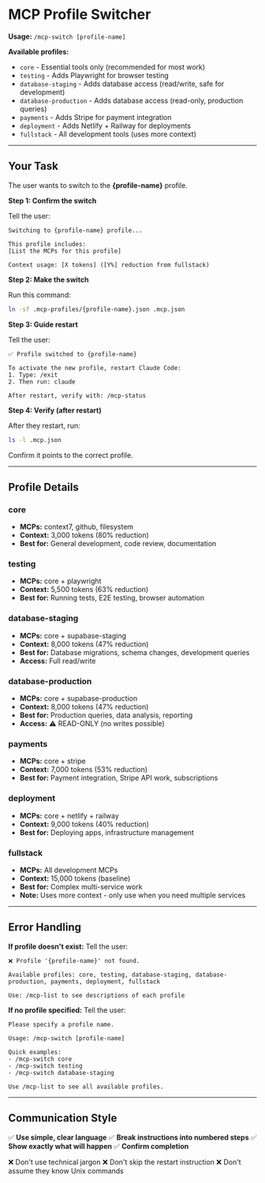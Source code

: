 # MCP Profile Switcher

**Usage:** `/mcp-switch [profile-name]`

**Available profiles:**
- `core` - Essential tools only (recommended for most work)
- `testing` - Adds Playwright for browser testing
- `database-staging` - Adds database access (read/write, safe for development)
- `database-production` - Adds database access (read-only, production queries)
- `payments` - Adds Stripe for payment integration
- `deployment` - Adds Netlify + Railway for deployments
- `fullstack` - All development tools (uses more context)

---

## Your Task

The user wants to switch to the **{profile-name}** profile.

**Step 1: Confirm the switch**

Tell the user:
```
Switching to {profile-name} profile...

This profile includes:
[List the MCPs for this profile]

Context usage: [X tokens] ([Y%] reduction from fullstack)
```

**Step 2: Make the switch**

Run this command:
```bash
ln -sf .mcp-profiles/{profile-name}.json .mcp.json
```

**Step 3: Guide restart**

Tell the user:
```
✅ Profile switched to {profile-name}

To activate the new profile, restart Claude Code:
1. Type: /exit
2. Then run: claude

After restart, verify with: /mcp-status
```

**Step 4: Verify (after restart)**

After they restart, run:
```bash
ls -l .mcp.json
```

Confirm it points to the correct profile.

---

## Profile Details

### core
- **MCPs:** context7, github, filesystem
- **Context:** 3,000 tokens (80% reduction)
- **Best for:** General development, code review, documentation

### testing
- **MCPs:** core + playwright
- **Context:** 5,500 tokens (63% reduction)
- **Best for:** Running tests, E2E testing, browser automation

### database-staging
- **MCPs:** core + supabase-staging
- **Context:** 8,000 tokens (47% reduction)
- **Best for:** Database migrations, schema changes, development queries
- **Access:** Full read/write

### database-production
- **MCPs:** core + supabase-production
- **Context:** 8,000 tokens (47% reduction)
- **Best for:** Production queries, data analysis, reporting
- **Access:** ⚠️ READ-ONLY (no writes possible)

### payments
- **MCPs:** core + stripe
- **Context:** 7,000 tokens (53% reduction)
- **Best for:** Payment integration, Stripe API work, subscriptions

### deployment
- **MCPs:** core + netlify + railway
- **Context:** 9,000 tokens (40% reduction)
- **Best for:** Deploying apps, infrastructure management

### fullstack
- **MCPs:** All development MCPs
- **Context:** 15,000 tokens (baseline)
- **Best for:** Complex multi-service work
- **Note:** Uses more context - only use when you need multiple services

---

## Error Handling

**If profile doesn't exist:**
Tell the user:
```
❌ Profile '{profile-name}' not found.

Available profiles: core, testing, database-staging, database-production, payments, deployment, fullstack

Use: /mcp-list to see descriptions of each profile
```

**If no profile specified:**
Tell the user:
```
Please specify a profile name.

Usage: /mcp-switch [profile-name]

Quick examples:
- /mcp-switch core
- /mcp-switch testing
- /mcp-switch database-staging

Use /mcp-list to see all available profiles.
```

---

## Communication Style

✅ **Use simple, clear language**
✅ **Break instructions into numbered steps**
✅ **Show exactly what will happen**
✅ **Confirm completion**

❌ Don't use technical jargon
❌ Don't skip the restart instruction
❌ Don't assume they know Unix commands

